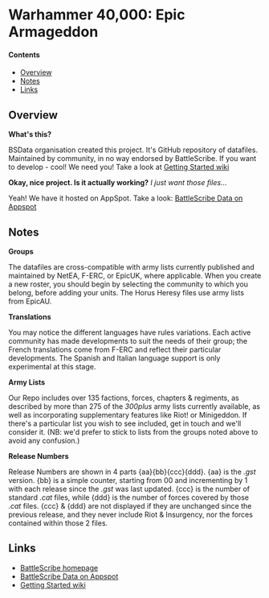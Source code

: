 Warhammer 40,000: Epic Armageddon
================

#### Contents ####

* [Overview][]
* [Notes][]
* [Links][]


[Overview]: #overview
[Notes]: #notes
[Links]: #links


## Overview ##

__What's this?__

BSData organisation created this project. It's GitHub repository of datafiles.
Maintained by community, in no way endorsed by BattleScribe. If you want
to develop - cool! We need you! Take a look at [Getting Started wiki][]

__Okay, nice project. Is it actually working?__ _I just want those files..._

Yeah! We have it hosted on AppSpot. Take a look: [BattleScribe Data on Appspot][]


## Notes ##

__Groups__

The datafiles are cross-compatible with army lists currently published and maintained by NetEA, F-ERC, or EpicUK, where applicable. When you create a new roster, you should begin by selecting the community to which you belong, before adding your units. The Horus Heresy files use army lists from EpicAU.

__Translations__

You may notice the different languages have rules variations. Each active community has made developments to suit the needs of their group; the French translations come from F-ERC and reflect their particular developments. The Spanish and Italian language support is only experimental at this stage.

__Army Lists__

Our Repo includes over 135 factions, forces, chapters & regiments, as described by more than 275 of the _300plus_ army lists currently available, as well as incorporating supplementary features like Riot! or Minigeddon. If there's a particular list you wish to see included, get in touch and we'll consider it. (NB: we'd prefer to stick to lists from the groups noted above to avoid any confusion.)

__Release Numbers__

Release Numbers are shown in 4 parts {aa}{bb}{ccc}{ddd}. {aa} is the _.gst_ version. {bb} is a simple counter, starting from 00 and incrementing by 1 with each release since the _.gst_ was last updated. {ccc} is the number of standard _.cat_ files, while {ddd} is the number of forces covered by those _.cat_ files. {ccc} & {ddd} are not displayed if they are unchanged since the previous release, and they never include Riot & Insurgency, nor the forces contained within those 2 files.


## Links ##

* [BattleScribe homepage][]
* [BattleScribe Data on Appspot][]
* [Getting Started wiki][]


[BattleScribe homepage]: http://www.battlescribe.net/
[BattleScribe Data on Appspot]: http://battlescribedata.appspot.com/#/repos
[Getting Started wiki]: https://github.com/BSData/bsdata/wiki/Home#getting-started

